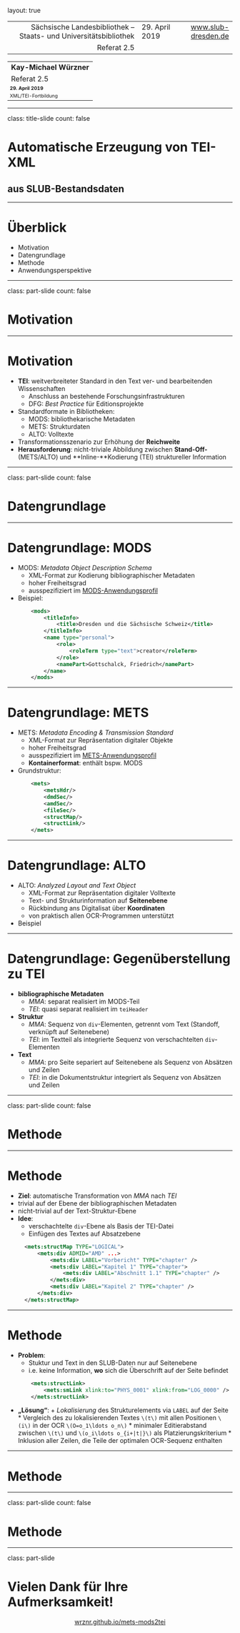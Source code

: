 layout: true
  
<div class="my-header"></div>

<div class="my-footer">
  <table>
    <tr>
      <td style="text-align:right">Sächsische Landesbibliothek – Staats- und Universitätsbibliothek</td>
      <td>29. April 2019</td>
      <td style="text-align:right"><a href="https://www.slub-dresden.de/">www.slub-dresden.de</a></td>
    </tr>
    <tr>
      <td style="text-align:right">Referat 2.5</td>
      <td />
    </tr>
  </table>
</div>

<div class="my-title-footer">
  <table>
    <tr>
      <td style="text-align:left"><b>Kay-Michael Würzner</b></td>
    </tr>
    <tr>
      <td style="text-align:left">Referat 2.5</td>
    </tr>
    <tr>
      <td style="font-size:8pt"><b>29. April 2019</b></td>
    </tr>
    <tr>
      <td style="font-size:8pt">XML/TEI-Fortbildung</td>
    </tr>
  </table>
</div>

---

class: title-slide
count: false

# Automatische Erzeugung von TEI-XML
## aus SLUB-Bestandsdaten 

---

# Überblick

- Motivation
- Datengrundlage
- Methode
- Anwendungsperspektive

---

class: part-slide
count: false

# Motivation

---

# Motivation

- **TEI**: weitverbreiteter Standard in den Text ver- und bearbeitenden Wissenschaften
  + Anschluss an bestehende Forschungsinfrastrukturen
  + DFG: *Best Practice* für Editionsprojekte
- Standardformate in Bibliotheken:
  + MODS: bibliothekarische Metadaten
  + METS: Strukturdaten
  + ALTO: Volltexte
- Transformationsszenario zur Erhöhung der **Reichweite**
- **Herausforderung**: nicht-triviale Abbildung zwischen **Stand-Off-** (METS/ALTO) und **Inline-**Kodierung (TEI) struktureller Information

---

class: part-slide
count: false

# Datengrundlage

---

# Datengrundlage: MODS

- MODS: *Metadata Object Description Schema*
  + XML-Format zur Kodierung bibliographischer Metadaten
  + hoher Freiheitsgrad
  + ausspezifiziert im [MODS-Anwendungsprofil](https://dfg-viewer.de/fileabmin/groups/dfgviewer/MODS-Anwendungsprofil_2.3.1.pdf)
- Beispiel:
  ```xml
      <mods>
          <titleInfo>
              <title>Dresden und die Sächsische Schweiz</title>
          </titleInfo>
          <name type="personal">
              <role>
                  <roleTerm type="text">creator</roleTerm>
              </role>
              <namePart>Gottschalck, Friedrich</namePart>
          </name>
      </mods>
  ```

---

# Datengrundlage: METS

- METS: *Metadata Encoding & Transmission Standard*
  + XML-Format zur Repräsentation digitaler Objekte
  + hoher Freiheitsgrad
  + ausspezifiziert im [METS-Anwendungsprofil](https://dfg-viewer.de/fileabmin/groups/dfgviewer/METS-Anwendungsprofil_2.3.1.pdf)
  + **Kontainerformat**: enthält bspw. MODS
- Grundstruktur:
  ```xml
      <mets>
          <metsHdr/>
          <dmdSec/>
          <amdSec/>
          <fileSec/>
          <structMap/>
          <structLink/>
      </mets>
  ```
---

# Datengrundlage: ALTO

- ALTO: *Analyzed Layout and Text Object*
  + XML-Format zur Repräsentation digitaler Volltexte
  + Text- und Strukturinformation auf **Seitenebene**
  + Rückbindung ans Digitalisat über **Koordinaten**
  + von praktisch allen OCR-Programmen unterstützt
- Beispiel

---

# Datengrundlage: Gegenüberstellung zu TEI

- **bibliographische Metadaten**
  + *MMA*: separat realisiert im MODS-Teil
  + *TEI*: quasi separat realisiert im `teiHeader`
- **Struktur**
  + *MMA*: Sequenz von `div`-Elementen, getrennt vom Text (Standoff, verknüpft auf Seitenebene)
  + *TEI*: im Textteil als integrierte Sequenz von verschachtelten `div`-Elementen
- **Text**
  + *MMA*: pro Seite separiert auf Seitenebene als Sequenz von Absätzen und Zeilen
  + *TEI*: in die Dokumentstruktur integriert als Sequenz von Absätzen und Zeilen

---

class: part-slide
count: false

# Methode

---

# Methode

- **Ziel**: automatische Transformation von *MMA* nach *TEI*
- trivial auf der Ebene der bibliographischen Metadaten
- nicht-trivial auf der Text-Struktur-Ebene
- **Idee**:
  + verschachtelte `div`-Ebene als Basis der TEI-Datei
  + Einfügen des Textes auf Absatzebene
  ```xml
    <mets:structMap TYPE="LOGICAL">
        <mets:div ADMID="AMD" ...>
            <mets:div LABEL="Vorbericht" TYPE="chapter" />
            <mets:div LABEL="Kapitel 1" TYPE="chapter">
                <mets:div LABEL="Abschnitt 1.1" TYPE="chapter" />
            </mets:div>
            <mets:div LABEL="Kapitel 2" TYPE="chapter" />
        </mets:div>
    </mets:structMap>
  ```

---

# Methode

- **Problem**:
  + Stuktur und Text in den SLUB-Daten nur auf Seitenebene
  + i.e. keine Information, **wo** sich die Überschrift auf der Seite befindet
  ```xml
      <mets:structLink>
          <mets:smLink xlink:to="PHYS_0001" xlink:from="LOG_0000" />
      </mets:structLink>
  ```
- **„Lösung“**:
      + *Lokalisierung* des Strukturelements via `LABEL` auf der Seite
          * Vergleich des zu lokalisierenden Textes `\(t\)` mit allen Positionen `\(i\)` in der OCR `\(O=o_1\ldots o_n\)`
          * minimaler Editierabstand zwischen `\(t\)` und `\(o_i\ldots o_{i+|t|}\)` als Platzierungskriterium
          * Inklusion aller Zeilen, die Teile der optimalen OCR-Sequenz enthalten

---

# Methode

---

class: part-slide
count: false

# Methode

---

class: part-slide

# Vielen Dank für Ihre Aufmerksamkeit!

<center>
<a href="https://wrznr.github.io/mets-mods2tei/presentations/slub_april_2020/slub_aplril_2020.html">wrznr.github.io/mets-mods2tei</a>
</center>
